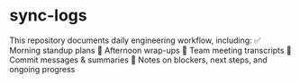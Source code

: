# sync-logs
This repository documents daily engineering workflow, including: ✅ Morning standup plans 🌙 Afternoon wrap-ups 💬 Team meeting transcripts 📜 Commit messages &amp; summaries 🧠 Notes on blockers, next steps, and ongoing progress
